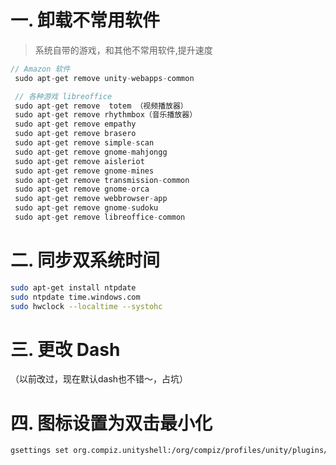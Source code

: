 # 一. 卸载不常用软件
> 系统自带的游戏，和其他不常用软件,提升速度

```java
// Amazon 软件
 sudo apt-get remove unity-webapps-common  

 // 各种游戏 libreoffice
 sudo apt-get remove  totem （视频播放器）
 sudo apt-get remove rhythmbox（音乐播放器）
 sudo apt-get remove empathy
 sudo apt-get remove brasero
 sudo apt-get remove simple-scan
 sudo apt-get remove gnome-mahjongg
 sudo apt-get remove aisleriot
 sudo apt-get remove gnome-mines
 sudo apt-get remove transmission-common
 sudo apt-get remove gnome-orca
 sudo apt-get remove webbrowser-app
 sudo apt-get remove gnome-sudoku
 sudo apt-get remove libreoffice-common
```


# 二. 同步双系统时间
```bash
sudo apt-get install ntpdate
sudo ntpdate time.windows.com
sudo hwclock --localtime --systohc
```

# 三. 更改 Dash
（以前改过，现在默认dash也不错～，占坑）

# 四. 图标设置为双击最小化

```bash
gsettings set org.compiz.unityshell:/org/compiz/profiles/unity/plugins/unityshell/ launcher-minimize-window true
```
